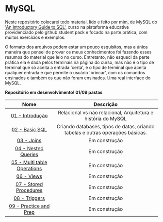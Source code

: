 # MySQL
Neste repositório colocarei todo material, lido e feito por mim, de MySQL do ['An Introductory Guide to SQL'](https://www.educative.io/courses/introductory-guide-to-sql), curso na plataforma educative providenciado pelo github student pack e focado na parte prática, com muitos exercícios e exemplos.

O formato dos arquivos podem estar um pouco esquisitos, mas a única maneira que pensei de provar os meus conhecimentos foi fazendo esses resumos do material que leio no curso. Entretanto, não esqueci da parte prática ela é dada pelos terminais na página do curso, mas não é o tipo de terminal que só aceita a entrada 'certa', é o tipo de terminal que aceita qualquer entrada e que permite o usuário 'brincar', com os comandos ensinados e também os que não foram ensinados. Uma real interface do MySQL.

**Repositório em desenvolvimento! 01/09 pastas**

Nome | Descrição
:---------: | :------:
[01 - Introdução](https://github.com/epedropaulo/MySQL/tree/main/01%20-%20Introdução)| Relacional vs não relacional, Arquitetura e história do MySQL
[02 - Basic SQL](https://github.com/epedropaulo/MySQL/tree/main/02%20-%20Basic%20SQL)| Criando databases, tipos de datas, criando tabelas e outras operações básicas.
[03 - Joins](https://github.com/epedropaulo/MySQL/tree/main/03%20-%20Joins)| Em construção
[04 - Nested Queries](https://github.com/epedropaulo/MySQL/tree/main/04%20-%20Nested%20Queries)| Em construção
[05 - Multi table Operations](https://github.com/epedropaulo/MySQL/tree/main/05%20-%20Multi%20Table%20Operations)| Em construção
[06 - Views](https://github.com/epedropaulo/MySQL/tree/main/06%20-%20Views)| Em construção
[07 - Stored Procedures](https://github.com/epedropaulo/MySQL/tree/main/07%20-%20Stored%20Procedures)| Em construção
[08 - Triggers](https://github.com/epedropaulo/MySQL/tree/main/08%20-%20Triggers)| Em construção
[09 - Practice and Prep](https://github.com/epedropaulo/MySQL/tree/main/09%20-%20Practice%20and%20prep)| Em construção
